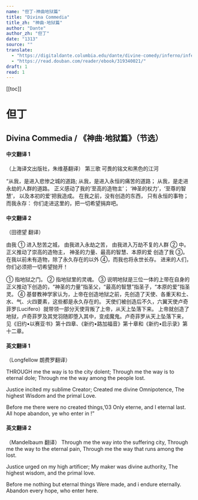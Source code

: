 ```yaml
---
name: "但丁-神曲地狱篇"
title: "Divina Commedia"
title_zh: "神曲·地狱篇"
author: "Dante"
author_zh: "但丁"
date: "1313"
source: ""
translate:
  - "https://digitaldante.columbia.edu/dante/divine-comedy/inferno/inferno-3/"
  - "https://read.douban.com/reader/ebook/319340021/"
draft: 1
read: 1
---
```


[[toc]]

# 但丁

## Divina Commedia / 《神曲·地狱篇》（节选）

<!-- tabs:start -->

#### **中文翻译 1**

（上海译文出版社，朱维基翻译）
第三歌 可畏的铭文和黑色的江河

“从我，是进入悲惨之城的道路;
从我，是进入永恒的痛苦的道路；
从我，是走进永劫的人群的道路。
正义感动了我的’至高的造物主’；
‘神圣的权力’，‘至尊的智慧’，
以及本初的爱’把我造成。
在我之前，没有创造的东西，
只有永恒的事物；而我永存：
你们走进这里的，把一切希望捐弃吧。

#### **中文翻译 2**

（田德望 翻译）

由我 ① 进入愁苦之城，
由我进入永劫之苦，
由我进入万劫不复的人群 ② 中。
正义推动了崇高的造物主，
神圣的力量、最高的智慧、本原的爱
创造了我 ③。在我以前未有造物，除了永久存在的以外 ④，而我也将永世长存。
进来的人们，你们必须把一切希望抛开！

① 指地狱之门。
② 指地狱里的灵魂。
③ 说明地狱是三位一体的上带在自身的正义推动下创造的，“神圣的力量”指圣父，“最高的智慧”指圣子，“本原的爱”指圣灵。
④ 基督教神学家认为，上帝在创造地狱之前，先创造了天使、各重天和土、水、气、火四要素，这些都是永久存在的。
天使们被创造后不久，六翼天使卢奇菲罗(Lucifero）就带领一部分天使背叛了上帝，从天上坠落下来。
上帝就创造了地狱，卢奇菲罗及其党羽随即堕入其中，变成魔鬼。卢奇菲罗从天上坠落下来，
见《旧约•以赛亚书》第十四章、《新约•路加福音》第十章和《新约•启示录》第十二章。

#### **英文翻译 1**

（Longfellow 朗费罗翻译）

THROUGH me the way is to the city dolent;
Through me the way is to eternal dole;
Through me the way among the people lost.

Justice incited my sublime Creator;
Created me divine Omnipotence,
The highest Wisdom and the primal Love.

Before me there were no created things,’03
Only eterne, and I eternal last.
All hope abandon, ye who enter in !”

#### **英文翻译 2**

（Mandelbaum 翻译）
Through me the way into the suffering city,
Through me the way to the eternal pain,
Through me the way that runs among the lost.

Justice urged on my high artificer;
My maker was divine authority,
The highest wisdom, and the primal love.

Before me nothing but eternal things
Were made, and i endure eternally.
Abandon every hope, who enter here.

<!-- tabs:end -->
